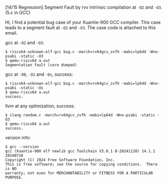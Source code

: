 [14/15 Regression] Segment Fault by rvv intrinsic compilation at `-O2` and `-O3`.
(5.c in GCC)

Hi, I find a potential bug case of your Xuantie-900 GCC compiler.
This case leads to a segment fault at `-O2` and `-O3`.
The case code is attached to this email.

gcc at `-O2` and `-O3`:
```
$ riscv64-unknown-elf-gcc bug.c -march=rv64gcv_zvfh -mabi=lp64d -Wno-psabi -static -O3
$ qemu-riscv64 a.out
Segmentation fault (core dumped)
```

gcc at `-O0`, `-O1` and `-Os`, success:
```
$ riscv64-unknown-elf-gcc bug.c -march=rv64gcv_zvfh -mabi=lp64d -Wno-psabi -static -Os
$ qemu-riscv64 a.out
success.
```

llvm at any optimization, success:
```
$ clang random.c -march=rv64gcv_zvfh -mabi=lp64d -Wno-psabi -static -O3
$ qemu-riscv64 a.out
success.
```

version info:
```
$ gcc --version
gcc (Xuantie-900 elf newlib gcc Toolchain V3.0.1 B-20241120) 14.1.1 20240710
Copyright (C) 2024 Free Software Foundation, Inc.
This is free software; see the source for copying conditions.  There is NO
warranty; not even for MERCHANTABILITY or FITNESS FOR A PARTICULAR PURPOSE.
```